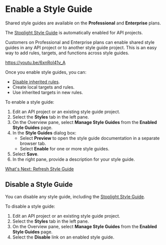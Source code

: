 # Enable a Style Guide

<!-- theme: info -->
Shared style guides are available on the **Professional** and **Enterprise** plans.

The [Stoplight Style Guide](https://apistylebook.stoplight.io/docs/stoplight-style-guide) is automatically enabled for API projects.

Customers on Professional and Enterprise plans can enable shared style guides in any API project or to another style guide project. This is an easy way to add rules, targets, and functions across style guides.

https://youtu.be/6xnRoI41v_A

Once you enable style guides, you can:

- [Disable inherited rules](j-disable-rules.md).
- Create local targets and rules.
- Use inherited targets in new rules.

To enable a style guide:

1. Edit an API project or an existing style guide project.
2. Select the **Styles** tab in the left pane.
3. On the Overview pane, select **Manage Style Guides** from the **Enabled Style Guides** page.
4. In the **Style Guides** dialog box:
    * Select **Preview** to open the style guide documentation in a separate browser tab.
    * Select **Enable** for one or more style guides.
5. Select **Save**.
6. In the right pane, provide a description for your style guide.

[What's Next: Refresh Style Guide](f.refresh-style-guide.md)

## Disable a Style Guide

You can disable any style guide, including the [Stoplight Style Guide](https://apistylebook.stoplight.io/docs/stoplight-style-guide).

To disable a style guide:

1. Edit an API project or an existing style guide project.
2. Select the **Styles** tab in the left pane.
3. On the Overview pane, select **Manage Style Guides** from the **Enabled Style Guides** page.
4. Select the **Disable** link on an enabled style guide.